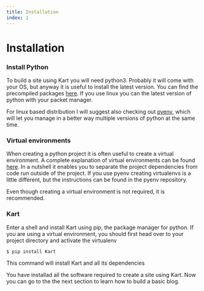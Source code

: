```yaml
---
title: Installation
index: 1
---
```

# Installation

### Install Python

To build a site using Kart you will need python3. Probably it will come with your OS, but anyway it is useful to install the latest version. You can find the precompiled packages [here](https://www.python.org/downloads/). If you use linux you can the latest version of python with your packet manager.

For linux based distribution I will suggest also checking out [pyenv](https://github.com/pyenv/pyenv), which will let you manage in a better way multiple versions of python at the same time.

### Virtual environments

When creating a python project it is often useful to create a virtual environment. A complete explanation of virtual environments can be found [here](https://docs.python.org/3/tutorial/venv.html). In a nutshell it enables you to separate the project dependencies from code run outside of the project. If you use pyenv creating virtualenvs is a little different, but the instructions can be found in the pyenv repository.

Even though creating a virtual environment is not required, it is recommended.

### Kart

Enter a shell and install Kart using pip, the package manager for python. If you are using a virtual environment, you should first head over to your project directory and activate the virtualenv

```bash
$ pip install Kart
```
This command will install Kart and all its dependencies

You have installad all the software required to create a site using Kart. Now you can go to the the next section to learn how to build a basic blog.
